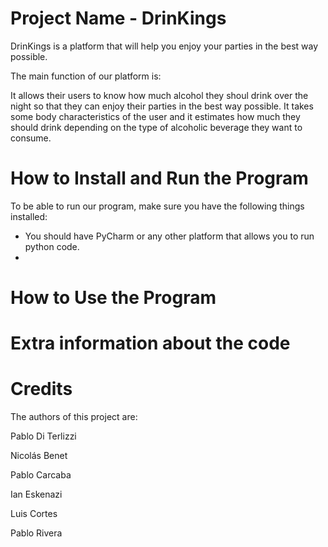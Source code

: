 # Project Name - DrinKings
DrinKings is a platform that will help you enjoy your parties in the best way possible.

The main function of our platform is:

It allows their users to know how much alcohol they shoul drink over the night so that they can enjoy their parties in the best way possible. It takes some body characteristics of the user and it estimates how much they should drink depending on the type of alcoholic beverage they want to consume.

# How to Install and Run the Program
To be able to run our program, make sure you have the following things installed:
- You should have PyCharm or any other platform that allows you to run python code.
- 

# How to Use the Program
# Extra information about the code
# Credits
The authors of this project are:

Pablo Di Terlizzi

Nicolás Benet

Pablo Carcaba

Ian Eskenazi

Luis Cortes

Pablo Rivera

